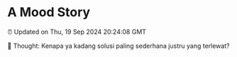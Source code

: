 # A Mood Story

⏰ Updated on Thu, 19 Sep 2024 20:24:08 GMT

💭 Thought: Kenapa ya kadang solusi paling sederhana justru yang terlewat?

